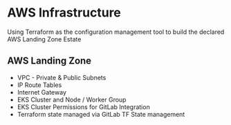 # AWS Infrastructure

Using Terraform as the configuration management tool to build the declared AWS Landing Zone Estate


## AWS Landing Zone

- VPC - Private & Public Subnets
- IP Route Tables
- Internet Gateway
- EKS Cluster and Node / Worker Group
- EKS Cluster Permissions for GitLab Integration
- Terraform state managed via GitLab TF State management